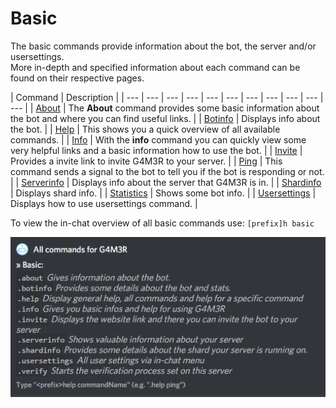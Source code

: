 # Basic

The basic commands provide information about the bot, the server and/or usersettings.  
More in-depth and specified information about each command can be found on their respective pages.

| Command | Description |
| --- | --- | --- | --- | --- | --- | --- | --- | --- | --- | --- |
| [About](about.md) |  The **About** command provides some basic information about the bot and where you can find useful links. |
| [Botinfo](botinfo.md) | Displays info about the bot. |
| [Help](help.md) | This shows you a quick overview of all available commands. |
| [Info](info.md) |  With the **info** command you can quickly view some very helpful links and a basic information how to use the bot. |
| [Invite](invite.md) | Provides a invite link to invite G4M3R to your server. |
| [Ping](ping.md) | This command sends a signal to the bot to tell you if the bot is responding or not. |
| [Serverinfo](serverinfo.md) | Displays info about the server that G4M3R is in. |
| [Shardinfo](shardinfo.md) | Displays shard info. |
| [Statistics](statistics.md) | Shows some bot info. |
| [Usersettings](usersettings.md) | Displays how to use usersettings command. |

To view the in-chat overview of all basic commands use: `[prefix]h basic`

![](../../.gitbook/assets/image%20%2831%29.png)

